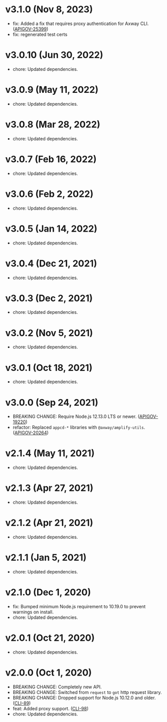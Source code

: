 # v3.1.0 (Nov 8, 2023)

- fix: Added a fix that requires proxy authentication for Axway CLI.
  ([APIGOV-25399](https://jira.axway.com/browse/APIGOV-25399))
- fix: regenerated test certs

# v3.0.10 (Jun 30, 2022)

- chore: Updated dependencies.

# v3.0.9 (May 11, 2022)

- chore: Updated dependencies.

# v3.0.8 (Mar 28, 2022)

- chore: Updated dependencies.

# v3.0.7 (Feb 16, 2022)

- chore: Updated dependencies.

# v3.0.6 (Feb 2, 2022)

- chore: Updated dependencies.

# v3.0.5 (Jan 14, 2022)

- chore: Updated dependencies.

# v3.0.4 (Dec 21, 2021)

- chore: Updated dependencies.

# v3.0.3 (Dec 2, 2021)

- chore: Updated dependencies.

# v3.0.2 (Nov 5, 2021)

- chore: Updated dependencies.

# v3.0.1 (Oct 18, 2021)

- chore: Updated dependencies.

# v3.0.0 (Sep 24, 2021)

- BREAKING CHANGE: Require Node.js 12.13.0 LTS or newer.
  ([APIGOV-19220](https://jira.axway.com/browse/APIGOV-19220))
- refactor: Replaced `appcd-*` libraries with `@axway/amplify-utils`.
  ([APIGOV-20264](https://jira.axway.com/browse/APIGOV-20264))

# v2.1.4 (May 11, 2021)

- chore: Updated dependencies.

# v2.1.3 (Apr 27, 2021)

- chore: Updated dependencies.

# v2.1.2 (Apr 21, 2021)

- chore: Updated dependencies.

# v2.1.1 (Jan 5, 2021)

- chore: Updated dependencies.

# v2.1.0 (Dec 1, 2020)

- fix: Bumped minimum Node.js requirement to 10.19.0 to prevent warnings on install.
- chore: Updated dependencies.

# v2.0.1 (Oct 21, 2020)

- chore: Updated dependencies.

# v2.0.0 (Oct 1, 2020)

- BREAKING CHANGE: Completely new API.
- BREAKING CHANGE: Switched from `request` to `got` http request library.
- BREAKING CHANGE: Dropped support for Node.js 10.12.0 and older.
  ([CLI-89](https://jira.axway.com/browse/CLI-89))
- feat: Added proxy support. ([CLI-98](https://jira.axway.com/browse/CLI-98))
- chore: Updated dependencies.

